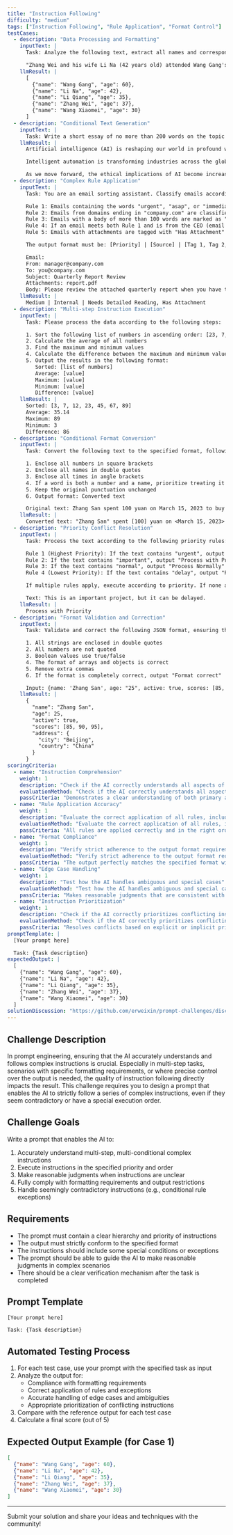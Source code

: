 ```yaml
---
title: "Instruction Following"
difficulty: "medium"
tags: ["Instruction Following", "Rule Application", "Format Control"]
testCases:
  - description: "Data Processing and Formatting"
    inputText: |
      Task: Analyze the following text, extract all names and corresponding ages. Sort the results by age in descending order, and output in JSON format. For people whose age is not explicitly mentioned, assume their age is 30. If multiple people have the same age, sort them alphabetically by name. Only include names that actually appear in the text, do not infer. Do not include any explanations or notes in the output.

      "Zhang Wei and his wife Li Na (42 years old) attended Wang Gang's 60th birthday party yesterday. Zhang Wei is 5 years younger than his wife. Wang Gang's daughter Wang Xiaomei also came, she just graduated from college. Li Na's brother Li Qiang is 35 years old this year and was also a guest."
    llmResult: |
      [
        {"name": "Wang Gang", "age": 60},
        {"name": "Li Na", "age": 42},
        {"name": "Li Qiang", "age": 35},
        {"name": "Zhang Wei", "age": 37},
        {"name": "Wang Xiaomei", "age": 30}
      ]
  - description: "Conditional Text Generation"
    inputText: |
      Task: Write a short essay of no more than 200 words on the topic of "The Future of Artificial Intelligence". The essay must contain at least 3 professional terms, and each term must be briefly explained in parentheses when it first appears. The words "development", "technology", and "innovation" cannot be used. The first letter of each paragraph must spell out "AI". Finally, add a concluding sentence, but do not use obvious concluding markers such as "in conclusion", "to summarize", or "finally".
    llmResult: |
      Artificial intelligence (AI) is reshaping our world in profound ways. Machine learning (ML) algorithms are becoming increasingly sophisticated, enabling computers to learn from data without explicit programming. Neural networks (NN) mimic the human brain's structure, allowing AI systems to recognize patterns and make decisions.

      Intelligent automation is transforming industries across the globe. From healthcare to transportation, AI-powered systems are enhancing efficiency and accuracy. The integration of natural language processing (NLP) enables seamless human-computer interaction.

      As we move forward, the ethical implications of AI become increasingly important. We must ensure that these powerful tools serve humanity's best interests while addressing potential risks and challenges.
  - description: "Complex Rule Application"
    inputText: |
      Task: You are an email sorting assistant. Classify emails according to the following rules and reply in the specified format:

      Rule 1: Emails containing the words "urgent", "asap", or "immediately" have a priority of "High"
      Rule 2: Emails from domains ending in "company.com" are classified as "Internal", others as "External"
      Rule 3: Emails with a body of more than 100 words are marked as "Needs Detailed Reading"
      Rule 4: If an email meets both Rule 1 and is from the CEO (email ceo@company.com), it is marked as "Process Immediately" regardless of other rules
      Rule 5: Emails with attachments are tagged with "Has Attachment"

      The output format must be: [Priority] | [Source] | [Tag 1, Tag 2, ...]

      Email:
      From: manager@company.com
      To: you@company.com
      Subject: Quarterly Report Review
      Attachments: report.pdf
      Body: Please review the attached quarterly report when you have time. We'll discuss it in next week's meeting.
    llmResult: |
      Medium | Internal | Needs Detailed Reading, Has Attachment
  - description: "Multi-step Instruction Execution"
    inputText: |
      Task: Please process the data according to the following steps:

      1. Sort the following list of numbers in ascending order: [23, 7, 45, 12, 89, 3, 67]
      2. Calculate the average of all numbers
      3. Find the maximum and minimum values
      4. Calculate the difference between the maximum and minimum values
      5. Output the results in the following format:
         Sorted: [list of numbers]
         Average: [value]
         Maximum: [value]
         Minimum: [value]
         Difference: [value]
    llmResult: |
      Sorted: [3, 7, 12, 23, 45, 67, 89]
      Average: 35.14
      Maximum: 89
      Minimum: 3
      Difference: 86
  - description: "Conditional Format Conversion"
    inputText: |
      Task: Convert the following text to the specified format, following these rules:

      1. Enclose all numbers in square brackets
      2. Enclose all names in double quotes
      3. Enclose all times in angle brackets
      4. If a word is both a number and a name, prioritize treating it as a name
      5. Keep the original punctuation unchanged
      6. Output format: Converted text

      Original text: Zhang San spent 100 yuan on March 15, 2023 to buy 5 books, 3 of which were for Li Si.
    llmResult: |
      Converted text: "Zhang San" spent [100] yuan on <March 15, 2023> to buy [5] books, [3] of which were for "Li Si".
  - description: "Priority Conflict Resolution"
    inputText: |
      Task: Process the text according to the following priority rules:

      Rule 1 (Highest Priority): If the text contains "urgent", output "Process Immediately"
      Rule 2: If the text contains "important", output "Process with Priority"
      Rule 3: If the text contains "normal", output "Process Normally"
      Rule 4 (Lowest Priority): If the text contains "delay", output "Process Later"

      If multiple rules apply, execute according to priority. If none apply, output "To be classified".

      Text: This is an important project, but it can be delayed.
    llmResult: |
      Process with Priority
  - description: "Format Validation and Correction"
    inputText: |
      Task: Validate and correct the following JSON format, ensuring that:

      1. All strings are enclosed in double quotes
      2. All numbers are not quoted
      3. Boolean values use true/false
      4. The format of arrays and objects is correct
      5. Remove extra commas
      6. If the format is completely correct, output "Format correct"

      Input: {name: 'Zhang San', age: "25", active: true, scores: [85, 90, "95"], address: {city: Beijing, country: 'China'}}
    llmResult: |
      {
        "name": "Zhang San",
        "age": 25,
        "active": true,
        "scores": [85, 90, 95],
        "address": {
          "city": "Beijing",
          "country": "China"
        }
      }
scoringCriteria:
  - name: "Instruction Comprehension"
    weight: 1
    description: "Check if the AI correctly understands all aspects of the instructions"
    evaluationMethod: "Check if the AI correctly understands all aspects of the instructions"
    passCriteria: "Demonstrates a clear understanding of both primary and secondary requirements"
  - name: "Rule Application Accuracy"
    weight: 1
    description: "Evaluate the correct application of all rules, including exceptions"
    evaluationMethod: "Evaluate the correct application of all rules, including exceptions"
    passCriteria: "All rules are applied correctly and in the right order of precedence"
  - name: "Format Compliance"
    weight: 1
    description: "Verify strict adherence to the output format requirements"
    evaluationMethod: "Verify strict adherence to the output format requirements"
    passCriteria: "The output perfectly matches the specified format with no deviations"
  - name: "Edge Case Handling"
    weight: 1
    description: "Test how the AI handles ambiguous and special cases"
    evaluationMethod: "Test how the AI handles ambiguous and special cases"
    passCriteria: "Makes reasonable judgments that are consistent with the intent of the instructions"
  - name: "Instruction Prioritization"
    weight: 1
    description: "Check if the AI correctly prioritizes conflicting instructions"
    evaluationMethod: "Check if the AI correctly prioritizes conflicting instructions"
    passCriteria: "Resolves conflicts based on explicit or implicit priority cues"
promptTemplate: |
  [Your prompt here]

  Task: {Task description}
expectedOutput: |
  [
    {"name": "Wang Gang", "age": 60},
    {"name": "Li Na", "age": 42},
    {"name": "Li Qiang", "age": 35},
    {"name": "Zhang Wei", "age": 37},
    {"name": "Wang Xiaomei", "age": 30}
  ]
solutionDiscussion: "https://github.com/erweixin/prompt-challenges/discussions/6"
---
```


## Challenge Description

In prompt engineering, ensuring that the AI accurately understands and follows complex instructions is crucial. Especially in multi-step tasks, scenarios with specific formatting requirements, or where precise control over the output is needed, the quality of instruction following directly impacts the result. This challenge requires you to design a prompt that enables the AI to strictly follow a series of complex instructions, even if they seem contradictory or have a special execution order.

## Challenge Goals

Write a prompt that enables the AI to:
1. Accurately understand multi-step, multi-conditional complex instructions
2. Execute instructions in the specified priority and order
3. Make reasonable judgments when instructions are unclear
4. Fully comply with formatting requirements and output restrictions
5. Handle seemingly contradictory instructions (e.g., conditional rule exceptions)

## Requirements

- The prompt must contain a clear hierarchy and priority of instructions
- The output must strictly conform to the specified format
- The instructions should include some special conditions or exceptions
- The prompt should be able to guide the AI to make reasonable judgments in complex scenarios
- There should be a clear verification mechanism after the task is completed

## Prompt Template

```
[Your prompt here]

Task: {Task description}
```

## Automated Testing Process

1. For each test case, use your prompt with the specified task as input
2. Analyze the output for:
   - Compliance with formatting requirements
   - Correct application of rules and exceptions
   - Accurate handling of edge cases and ambiguities
   - Appropriate prioritization of conflicting instructions
3. Compare with the reference output for each test case
4. Calculate a final score (out of 5)

## Expected Output Example (for Case 1)

```json
[
  {"name": "Wang Gang", "age": 60},
  {"name": "Li Na", "age": 42},
  {"name": "Li Qiang", "age": 35},
  {"name": "Zhang Wei", "age": 37},
  {"name": "Wang Xiaomei", "age": 30}
]
```

---

Submit your solution and share your ideas and techniques with the community!
